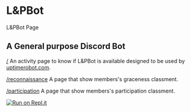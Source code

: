 # L&PBot

L&PBot Page

## A General purpose Discord Bot 

[/]() An activity page to know if L&PBot is available designed to be used by [uptimerobot.com](https://uptimerobot.com). 

[/reconnaissance](/reconnaissance) A page that show members's graceness classment.

[/participation](/participation) A page that show members's participation classment.

[![Run on Repl.it](https://repl.it/badge/github/PatrickPIGNOL/L-PBot)](https://repl.it/github/PatrickPIGNOL/L-PBot)